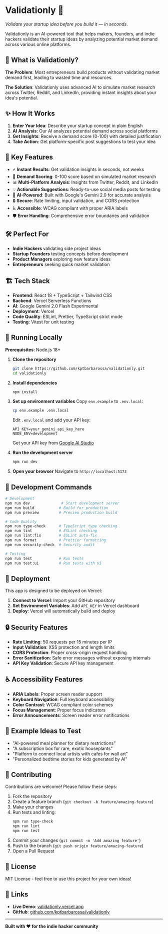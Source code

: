 # Validationly 🚀
*Validate your startup idea before you build it — in seconds.*

Validationly is an AI-powered tool that helps makers, founders, and indie hackers validate their startup ideas by analyzing potential market demand across various online platforms.

## 🎯 What is Validationly?

**The Problem**: Most entrepreneurs build products without validating market demand first, leading to wasted time and resources.

**The Solution**: Validationly uses advanced AI to simulate market research across Twitter, Reddit, and LinkedIn, providing instant insights about your idea's potential.

## ✨ How It Works

1. **Enter Your Idea**: Describe your startup concept in plain English
2. **AI Analysis**: Our AI analyzes potential demand across social platforms  
3. **Get Insights**: Receive a demand score (0-100) with detailed justification
4. **Take Action**: Get platform-specific post suggestions to test your idea

## 🚀 Key Features

- ⚡ **Instant Results**: Get validation insights in seconds, not weeks
- 🎯 **Demand Scoring**: 0-100 score based on simulated market research
- 📊 **Multi-Platform Analysis**: Insights from Twitter, Reddit, and LinkedIn
- 💡 **Actionable Suggestions**: Ready-to-use social media posts for testing
- 🤖 **AI-Powered**: Built with Google's Gemini 2.0 for accurate analysis
- 🔒 **Secure**: Rate limiting, input validation, and CORS protection
- ♿ **Accessible**: WCAG compliant with proper ARIA labels
- 🛡️ **Error Handling**: Comprehensive error boundaries and validation

## 🛠️ Perfect For

- **Indie Hackers** validating side project ideas
- **Startup Founders** testing concepts before development  
- **Product Managers** exploring new feature ideas
- **Entrepreneurs** seeking quick market validation

## 🏗️ Tech Stack

- **Frontend**: React 18 + TypeScript + Tailwind CSS
- **Backend**: Vercel Serverless Functions
- **AI**: Google Gemini 2.0 Flash Experimental
- **Deployment**: Vercel
- **Code Quality**: ESLint, Prettier, TypeScript strict mode
- **Testing**: Vitest for unit testing

## 🧪 Running Locally

**Prerequisites**: Node.js 18+

1. **Clone the repository**
   ```bash
   git clone https://github.com/kptbarbarossa/validationly.git
   cd validationly
   ```

2. **Install dependencies**
   ```bash
   npm install
   ```

3. **Set up environment variables**
   Copy `env.example` to `.env.local`:
   ```bash
   cp env.example .env.local
   ```
   
   Edit `.env.local` and add your API key:
   ```
   API_KEY=your_gemini_api_key_here
   NODE_ENV=development
   ```
   
   Get your API key from [Google AI Studio](https://aistudio.google.com/app/apikey)

4. **Run the development server**
   ```bash
   npm run dev
   ```

5. **Open your browser**
   Navigate to `http://localhost:5173`

## 🚀 Development Commands

```bash
# Development
npm run dev              # Start development server
npm run build           # Build for production
npm run preview         # Preview production build

# Code Quality
npm run type-check      # TypeScript type checking
npm run lint            # ESLint checking
npm run lint:fix        # ESLint auto-fix
npm run format          # Prettier formatting
npm run security-check  # Security audit

# Testing
npm run test            # Run tests
npm run test:ui         # Run tests with UI
```

## 🚀 Deployment

This app is designed to be deployed on Vercel:

1. **Connect to Vercel**: Import your GitHub repository
2. **Set Environment Variables**: Add `API_KEY` in Vercel dashboard
3. **Deploy**: Vercel will automatically build and deploy

## 🔒 Security Features

- **Rate Limiting**: 50 requests per 15 minutes per IP
- **Input Validation**: XSS protection and length limits
- **CORS Protection**: Proper cross-origin request handling
- **Error Sanitization**: Safe error messages without exposing internals
- **API Key Validation**: Secure API key management

## ♿ Accessibility Features

- **ARIA Labels**: Proper screen reader support
- **Keyboard Navigation**: Full keyboard accessibility
- **Color Contrast**: WCAG compliant color schemes
- **Focus Management**: Proper focus indicators
- **Error Announcements**: Screen reader error notifications

## 📝 Example Ideas to Test

- "AI-powered meal planner for dietary restrictions"
- "A subscription box for rare, exotic houseplants"  
- "Platform to connect local artists with cafes for wall art"
- "Personalized bedtime stories for kids generated by AI"

## 🤝 Contributing

Contributions are welcome! Please follow these steps:

1. Fork the repository
2. Create a feature branch (`git checkout -b feature/amazing-feature`)
3. Make your changes
4. Run tests and linting:
   ```bash
   npm run type-check
   npm run lint
   npm run test
   ```
5. Commit your changes (`git commit -m 'Add amazing feature'`)
6. Push to the branch (`git push origin feature/amazing-feature`)
7. Open a Pull Request

## 📄 License

MIT License - feel free to use this project for your own ideas!

## 🔗 Links

- **Live Demo**: [validationly.vercel.app](https://validationly.vercel.app)
- **GitHub**: [github.com/kptbarbarossa/validationly](https://github.com/kptbarbarossa/validationly)

---

**Built with ❤️ for the indie hacker community**